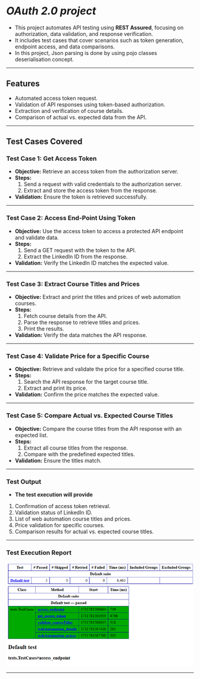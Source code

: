 # *OAuth 2.0 project*

- This project automates API testing using **REST Assured**, focusing on authorization, data validation, and response verification.
- It includes test cases that cover scenarios such as token generation, endpoint access, and data comparisons.
- In this project, Json parsing is done by using pojo classes deserialisation concept.

---

## **Features**
- Automated access token request.
- Validation of API responses using token-based authorization.
- Extraction and verification of course details.
- Comparison of actual vs. expected data from the API.

---

## **Test Cases Covered**

### **Test Case 1: Get Access Token**
- **Objective:** Retrieve an access token from the authorization server.
- **Steps:**
  1. Send a request with valid credentials to the authorization server.
  2. Extract and store the access token from the response.
- **Validation:** Ensure the token is retrieved successfully.

---

### **Test Case 2: Access End-Point Using Token**
- **Objective:** Use the access token to access a protected API endpoint and validate data.
- **Steps:**
  1. Send a GET request with the token to the API.
  2. Extract the LinkedIn ID from the response.
- **Validation:** Verify the LinkedIn ID matches the expected value.

---

### **Test Case 3: Extract Course Titles and Prices**
- **Objective:** Extract and print the titles and prices of web automation courses.
- **Steps:**
  1. Fetch course details from the API.
  2. Parse the response to retrieve titles and prices.
  3. Print the results.
- **Validation:** Verify the data matches the API response.

---

### **Test Case 4: Validate Price for a Specific Course**
- **Objective:** Retrieve and validate the price for a specified course title.
- **Steps:**
  1. Search the API response for the target course title.
  2. Extract and print its price.
- **Validation:** Confirm the price matches the expected value.

---

### **Test Case 5: Compare Actual vs. Expected Course Titles**
- **Objective:** Compare the course titles from the API response with an expected list.
- **Steps:**
  1. Extract all course titles from the response.
  2. Compare with the predefined expected titles.
- **Validation:** Ensure the titles match.

---

### **Test Output**
- **The test execution will provide**

1. Confirmation of access token retrieval.
2. Validation status of LinkedIn ID.
3. List of web automation course titles and prices.
4. Price validation for specific courses.
5. Comparison results for actual vs. expected course titles.

---

### **Test Execution Report**

![TestNg report](https://github.com/rohitpunekar242/oauth-2.0-project/blob/master/Test_Result.png)

---
